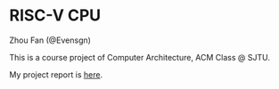 # RISC-V CPU

Zhou Fan (@Evensgn)

This is a course project of Computer Architecture, ACM Class @ SJTU.

My project report is [here](doc/project-report.md).
